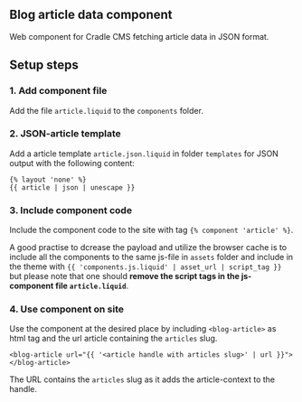 ## Blog article data component

Web component for Cradle CMS fetching article data in JSON format.

## Setup steps

### 1. Add component file
Add the file `article.liquid` to the `components` folder. 

### 2. JSON-article template
Add a article template `article.json.liquid` in folder `templates` for JSON output with the following content:
```
{% layout 'none' %}
{{ article | json | unescape }}
```

### 3. Include component code
Include the component code to the site with tag `{% component 'article' %}`.

A good practise to dcrease the payload and utilize the browser cache is to include all the components to the same js-file in `assets` folder and include in the theme with `{{ 'components.js.liquid' | asset_url | script_tag }}` but please note that one should **remove the script tags in the js-component file `article.liquid`**.

### 4. Use component on site

Use the component at the desired place by including `<blog-article>` as html tag and the url article containing the `articles` slug. 

```
<blog-article url="{{ '<article handle with articles slug>' | url }}"></blog-article>
```

The URL contains the `articles` slug as it adds the article-context to the handle.
